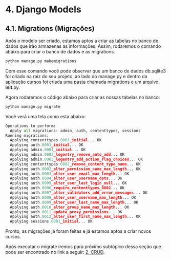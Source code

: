# 4. Django Models
## 4.1. Migrations (Migrações)

Após o modelo ser criado, estamos aptos a criar as tabelas no banco de dados que irão armazenas as informações. Assim, rodaremos o comando abaixo para criar o banco de dados e as migrations.

```python
python manage.py makemigrations 
```

Com esse comando você pode observar que um banco de dados db.sqlite3 foi criado na raiz do seu projeto, ao lado do manage.py e dentro da aplicação cursos foi criada uma pasta chamada migrations e um arquivo __init__.py.

Agora rodaremos o código abaixo para criar as nossas tabelas no banco:

```python
python manage.py migrate 
```

Você verá uma tela como esta abaixo:

```python
Operations to perform:
  Apply all migrations: admin, auth, contenttypes, sessions
Running migrations:
  Applying contenttypes.0001_initial... OK
  Applying auth.0001_initial... OK
  Applying admin.0001_initial... OK
  Applying admin.0002_logentry_remove_auto_add... OK
  Applying admin.0003_logentry_add_action_flag_choices... OK
  Applying contenttypes.0002_remove_content_type_name... OK
  Applying auth.0002_alter_permission_name_max_length... OK
  Applying auth.0003_alter_user_email_max_length... OK
  Applying auth.0004_alter_user_username_opts... OK
  Applying auth.0005_alter_user_last_login_null... OK
  Applying auth.0006_require_contenttypes_0002... OK
  Applying auth.0007_alter_validators_add_error_messages... OK
  Applying auth.0008_alter_user_username_max_length... OK
  Applying auth.0009_alter_user_last_name_max_length... OK
  Applying auth.0010_alter_group_name_max_length... OK
  Applying auth.0011_update_proxy_permissions... OK
  Applying auth.0012_alter_user_first_name_max_length... OK
  Applying sessions.0001_initial... OK
```

Pronto, as migrações já foram feitas e já estamos aptos a criar novos cursos.


Após executar o migrate iremos para próximo subtópico dessa seção que pode ser encontrado no link a seguir: [2. CRUD](https://github.com/nunescarol/es3/tree/main/2.%20django/4.%20Django%20Models%20(modelos)/2.%20CRUD).
